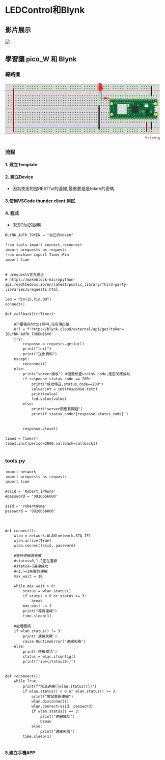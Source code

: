 # LEDControl和Blynk

## 影片展示
[![](https://img.youtube.com/vi/aAXGrstXzn0/2.jpg)](https://youtu.be/aAXGrstXzn0)

## 學習讓 pico_W 和 Blynk
### 線路圖
![](./images/pic1.png)

### 流程

#### 1. 建立Template
#### 2. 建立Device
- 因為使用的是RESTful的連線,最重要是是token的密碼

#### 3.使用VSCode thunder client 測試
#### 4. 程式

- [RESTful的說明](https://docs.blynk.io/en/blynk.cloud/device-https-api)

```micro python
BLYNK_AUTH_TOKEN = "自已的token"

from tools import connect,reconnect
import urequests as requests
from machine import Timer,Pin
import time


# urequests官方網址
# https://makeblock-micropython-api.readthedocs.io/en/latest/public_library/Third-party-libraries/urequests.html

led = Pin(15,Pin.OUT)
connect()

def callback1(t:Timer):
    
    #不要使用https呼叫,沒有傳出值
    url = f'http://blynk.cloud/external/api/get?token={BLYNK_AUTH_TOKEN}&V0'
    try:        
        response = requests.get(url)
        print("text")
        print("送出資料")
    except:
        reconnect()
    else:
        print("server接收") #但要檢查status_code,是否回應成功        
        if response.status_code == 200:
            print("成功傳送,status_code==200")
            value:int = int(response.text)
            print(value)
            led.value(value)
        else:
            print("server回應有問題")
            print(f'status_code:{response.status_code}')
           
        
        response.close()
        
time1 = Timer()
time1.init(period=2000,callback=callback1)


```

### tools.py

```
import network
import urequests as requests
import time

#ssid = 'Robert_iPhone'
#password = '0926656000'

ssid = 'robertHome'
password = '0926656000'



def connect():
    wlan = network.WLAN(network.STA_IF)
    wlan.active(True)
    wlan.connect(ssid, password)

    #等待連線或失敗
    #status=0,1,2正在連線
    #status=3連線成功
    #<1,>=3失敗的連線
    max_wait = 10    

    while max_wait > 0:
        status = wlan.status()
        if status < 0 or status >= 3:
            break
        max_wait -= 1
        print("等待連線")
        time.sleep(1)

    #處理錯誤
    if wlan.status() != 3:
        print('連線失敗')
        raise RuntimeError('連線失敗')
    else:
        print('連線成功')
        status = wlan.ifconfig()
        print(f'ip={status[0]}') 
        
        
def reconnect():
    while True:
        print(f"無法連線({wlan.status()})")
        if wlan.status() < 0 or wlan.status() >= 3:
            print("嘗試重新連線")
            wlan.disconnect()
            wlan.connect(ssid, password)
            if wlan.status() == 3:
                print("連線成功")
                break
            else:
                print("連線失敗")
        time.sleep(1)
        
```


#### 5.建立手機APP







